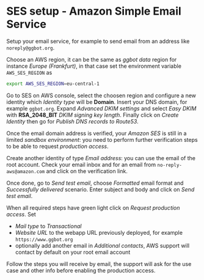 # SES setup - Amazon Simple Email Service

Setup your email service, for example to send email from an address like `noreply@ggbot.org`.

Choose an AWS region, it can be the same as _ggbot data_ region for instance _Europe (Frankfurt)_,
in that case set the environment variable `AWS_SES_REGION` as

```sh
export AWS_SES_REGION=eu-central-1
```

Go to SES on AWS console, select the choosen region and configure a new identity which _Identity type_ will be **Domain**.
Insert your DNS domain, for example `ggbot.org`.
Expand _Advanced DKIM settings_ and select _Easy DKIM_ with **RSA_2048_BIT** _DKIM signing key length_.
Finally click on _Create Identity_ then go for _Publish DNS records to Route53_.

Once the email domain address is verified, your _Amazon SES_ is still in a limited _sandbox environment_:
you need to perform further verification steps to be able to request _production access_.

Create another identity of type _Email address_: you can use the email of the root account.
Check your email inbox and for an email from `no-reply-aws@amazon.com` and click on the verification link.

Once done, go to _Send test email_, choose _Formatted_ email format and _Successfully delivered_ scenario.
Enter subject and body and click on _Send test email_.

When all required steps have green light click on _Request production access_. Set

- _Mail type_ to _Transactional_
- _Website URL_ to the webapp URL previously deployed, for example `https://www.ggbot.org`
- optionally add another email in _Additional contacts_, AWS support will contact by default on your root email account

Follow the steps you will receive by email, the support will ask for the use case and other info before enabling the production access.

